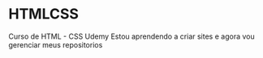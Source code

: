 # HTMLCSS
 Curso de HTML - CSS Udemy
 Estou aprendendo a criar sites e agora vou gerenciar meus repositorios
